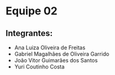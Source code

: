 # Equipe 02

## Integrantes:

* Ana Luiza Oliveira de Freitas
* Gabriel Magalhães de Oliveira Garrido
* João Vitor Guimarães dos Santos
* Yuri Coutinho Costa
